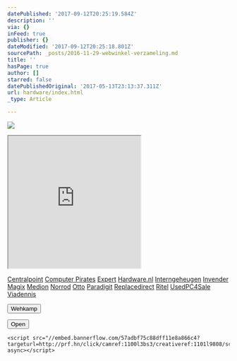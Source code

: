 ```yaml
---
datePublished: '2017-09-12T20:25:19.584Z'
description: ''
via: {}
inFeed: true
publisher: {}
dateModified: '2017-09-12T20:25:18.801Z'
sourcePath: _posts/2016-11-29-webwinkel-verzameling.md
title: ''
hasPage: true
author: []
starred: false
datePublishedOriginal: '2017-05-13T23:13:37.311Z'
url: hardware/index.html
_type: Article

---
```

![](https://the-grid-user-content.s3-us-west-2.amazonaws.com/e4f5c7a1-5645-4150-88af-80872fdd68a7.jpg)

<iframe src="https://the-grid.github.io/ed-userhtml/?g=eJy1V11P2zAUfedXZJHoW5uvhhaoixhj2iTG9sDDeKoc-5JYdWzLdpXy73HSdJRBWdESKUriKDn3nGPfe53Zpy8_r-7uf117hS35_Gi2vQCm86OjGfYKDQ_IL6xVZ0FQVdXokoChTAOxI8F9z2Kdg0X-IuNYLP35jJW5ZzR58U0mS6zr94PvJc7BBIJmC7a5tQXkmtGgYmIJXGBcBtiFGLYxlMh9D3MX4dvdjxvPrqzUDLvAxj5yQH7FqC3OojBU6_MCWF7YeuC5USY1BX0WnjtSAZ57e-RwluEMj4gs-xGzDdCnEEtGVmMK7kSWoEcCbHBBUJSejMMBLtV5iaZRGk9PmwFGUZJMTqJmoFFzWaHe1MNaaTCm95l00KAFtlCTs84Aa9FpOF5E8WKjd9EKPo6_9rRu_zDoW2sG2A5Zw6wXJVv8znTsk0EKy6G3QrLFP1BGvCsjPkCGcbSUIyRAKy1zjcsSO468riYB4YwsN-cLhaKBRSvNBwaNkygcPKC73zcD9wDVOMfJpVuU7thobL4fCFwC-iz58BZoBVlPDjl8F-z_Jzp9d6KJy7yVMYVUbXIyQWE9wkat6zSNk-R0spOot1U1JOaddPU0cOQL-SA5l5WLfLUbYO51Yc0O557TgIBwlZsryURDry3jrUmqULVHaTL-yyFKP-TQyyAdebQL2rdLUvKMr96sFq_VPr_ckVIHOGwQe5S5p4_H8ThM2j4exW_18J3lsDpsOVAQghkKuCk2ndSSZ8gOmv3-erLHpDSN0n965PYiHzHpeq2gMaATf2CD1qE1b-bJo9R1RXes6tqlmMibrdB4mkwO2wu9suF-i9iJDS2_LleIa2P00f22BJvflycXIV3d" height="300" style=""></iframe>

[Centralpoint][0]
[Computer Pirates][1]
[Expert][2]
[Hardware.nl][3]
[Interngeheugen][4]
[Invender][5]
[Magix][6]
[Medion][7]
[Norrod][8]
[Otto][9]
[Paradigit][10]
[Replacedirect][11]
[Ritel][12]
[UsedPC4Sale][13]
[Viadennis][14]

<button data-role="cta" style="">Wehkamp</button>

<button data-role="cta" style="">Open</button>

    <script src="//embed.bannerflow.com/57adbf75c88dff11e8a866c4?targeturl=http://prf.hn/click/camref:1100l3bs3/creativeref:1101l9808/screativeref:1011l19537" async></script>



[0]: http://www.centralpoint.nl/tracker/index.php?tt=534_12_133761_Ned-Web&r=%2F
[1]: http://www.computerpirates.com/
[2]: http://tc.tradetracker.net/?c=5515&m=12&a=133761&u=%2F
[3]: http://www.hardware.nl/
[4]: http://www.interngeheugen.com/tt/?tt=2902_12_133761_Interngeheugen&r=%2F
[5]: http://www.invender.nl/ttiv/index.php?tt=352_12_133761_Invender&r=%2F
[6]: http://www.magix.com/ap/tradetracker/?tt=2074_12_133761_Magix&r=%2F
[7]: http://tc.tradetracker.net/?c=3452&m=12&a=133761
[8]: http://www.norrod.nl/tt/index.aspx?tt=23396_12_133761_Norrod&r=%2F
[9]: http://www.otto.nl/
[10]: http://www.paradigit.nl/tt/index.aspx?tt=5043_12_133761_Paradigit&r=%2F
[11]: http://www.replacedirect.nl/
[12]: http://www.ritel.nl/telecom/?tt=668_12_133761_Ritel&r=%2F
[13]: http://tc.tradetracker.net/?c=20400&m=12&a=133761&r=UsedPC4sale&u=%2F
[14]: http://www.viadennis.nl/computer/?tt=15804_12_133761_Viadennis&r=%2F